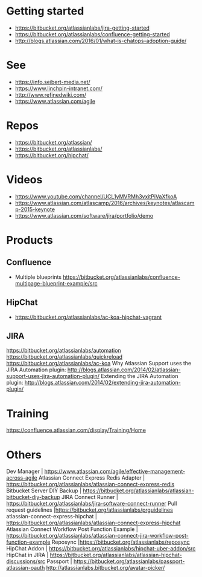 # Getting started
- https://bitbucket.org/atlassianlabs/jira-getting-started
- https://bitbucket.org/atlassianlabs/confluence-getting-started
- http://blogs.atlassian.com/2016/01/what-is-chatops-adoption-guide/

# See
- https://info.seibert-media.net/
- https://www.linchpin-intranet.com/
- http://www.refinedwiki.com/
- https://www.atlassian.com/agile


# Repos
- https://bitbucket.org/atlassian/
- https://bitbucket.org/atlassianlabs/
- https://bitbucket.org/hipchat/

# Videos
- https://www.youtube.com/channel/UCL1yMVRMh3vxitPiVaXfkoA
- https://www.atlassian.com/atlascamp/2016/archives/keynotes/atlascamp-2015-keynote
- https://www.atlassian.com/software/jira/portfolio/demo

# Products
## Confluence
- Multiple blueprints https://bitbucket.org/atlassianlabs/confluence-multipage-blueprint-example/src

## HipChat
- https://bitbucket.org/atlassianlabs/ac-koa-hipchat-vagrant

## JIRA 
https://bitbucket.org/atlassianlabs/automation
https://bitbucket.org/atlassianlabs/quickreload
https://bitbucket.org/atlassianlabs/ac-koa
Why Atlassian Support uses the JIRA Automation plugin: http://blogs.atlassian.com/2014/02/atlassian-support-uses-jira-automation-plugin/
Extending the JIRA Automation plugin: http://blogs.atlassian.com/2014/02/extending-jira-automation-plugin/

# Training
https://confluence.atlassian.com/display/Training/Home


# Others
Dev Manager | https://www.atlassian.com/agile/effective-management-across-agile
Atlassian Connect Express Redis Adapter | https://bitbucket.org/atlassianlabs/atlassian-connect-express-redis
Bitbucket Server DIY Backup | https://bitbucket.org/atlassianlabs/atlassian-bitbucket-diy-backup
JIRA Connect Runner | https://bitbucket.org/atlassianlabs/jira-software-connect-runner
Pull request guidelines |https://bitbucket.org/atlassianlabs/prguidelines
atlassian-connect-express-hipchat | https://bitbucket.org/atlassianlabs/atlassian-connect-express-hipchat
Atlassian Connect Workflow Post Function Example | https://bitbucket.org/atlassianlabs/atlassian-connect-jira-workflow-post-function-example
Reposync |https://bitbucket.org/atlassianlabs/reposync
HipChat Addon | https://bitbucket.org/atlassianlabs/hipchat-uber-addon/src
HipChat in JIRA | https://bitbucket.org/atlassianlabs/atlassian-hipchat-discussions/src
Passport | https://bitbucket.org/atlassianlabs/passport-atlassian-oauth
http://atlassianlabs.bitbucket.org/avatar-picker/
